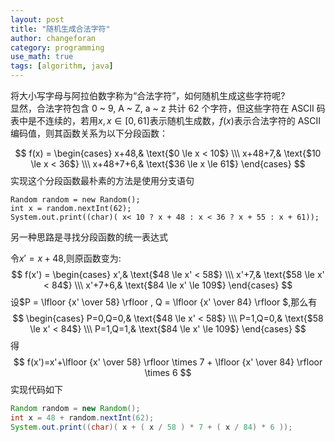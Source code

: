 ```yaml
---
layout: post
title: "随机生成合法字符"
author: changeforan
category: programming
use_math: true
tags: [algorithm, java]
---
```


将大小写字母与阿拉伯数字称为“合法字符”，如何随机生成这些字符呢?  
显然，合法字符包含 0 ~ 9, A ~ Z, a ~ z 共计 62 个字符，但这些字符在 ASCII 码表中是不连续的，若用$x,x\in [0,61]$表示随机生成数，$f(x)$表示合法字符的 ASCII 编码值，则其函数关系为以下分段函数：

$$
f(x) =
\begin{cases}
x+48,& \text{$0 \le x < 10$} \\\
x+48+7,& \text{$10 \le x < 36$} \\\
x+48+7+6,& \text{$36 \le x \le 61$}
\end{cases}
$$
实现这个分段函数最朴素的方法是使用分支语句

```
Random random = new Random(); 
int x = random.nextInt(62);
System.out.print((char)( x< 10 ? x + 48 : x < 36 ? x + 55 : x + 61));
```  

另一种思路是寻找分段函数的统一表达式

令$x' = x + 48$,则原函数变为:
$$
 f(x') =
\begin{cases}
x',& \text{$48 \le x' < 58$} \\\
x'+7,& \text{$58 \le x' < 84$} \\\
x'+7+6,& \text{$84 \le x' \le 109$}
\end{cases}
$$
设$P = \lfloor {x' \over 58} \rfloor , Q = \lfloor {x' \over 84} \rfloor $,那么有
$$
\begin{cases}
P=0,Q=0,& \text{$48 \le x' < 58$} \\\
P=1,Q=0,& \text{$58 \le x' < 84$} \\\
P=1,Q=1,& \text{$84 \le x' \le 109$}
\end{cases}
$$
得
$$
f(x')=x'+\lfloor {x' \over 58} \rfloor \times 7 + \lfloor {x' \over 84} \rfloor  \times 6
$$
实现代码如下

```java
Random random = new Random();
int x = 48 + random.nextInt(62);
System.out.print((char)( x + ( x / 58 ) * 7 + ( x / 84) * 6 ));
```
